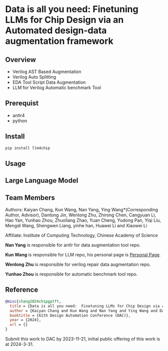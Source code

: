 # Data is all you need:  Finetuning LLMs for Chip Design via an Automated design-data augmentation framework

## Overview

- Verilog AST Based Augmentation
- Verilog Auto Splitting
- EDA Tool Script Data Augmentation
- LLM for Verilog Automatic benchmark Tool

## Prerequist

- antlr4
- python

## Install

~~~bash
pip install llm4chip
~~~

## Usage


## Large Language Model






## Team Members

Authors: Kaiyan Chang, Kun Wang, Nan Yang, Ying Wang*(Corresponding Author, Advisor), Dantong Jin, Wenlong Zhu, Zhirong Chen, Cangyuan Li, Hao Yan, Yunhao Zhou, Zhuoliang Zhao, Yuan Cheng, Yudong Pan, Yiqi Liu, Mengdi Wang, Shengwen Liang, yinhe han, Huawei Li and Xiaowei Li

Affiliate: Institute of Computing Technology, Chinese Academy of Science

**Nan Yang** is responsible for antlr for data augmentation tool repo.

**Kun Wang** is responsible for LLM repo, his personal page is [Personal Page](https://github.com/fireceW).

**Wenlong Zhu** is responsible for verilog repair data augmentation repo.

**Yunhao Zhou** is responsible for automatic benchmark tool repo.







## Reference
```bibtex
@misc{chang2024chipgptft,
  title = {Data is all you need:  Finetuning LLMs for Chip Design via an Automated design-data augmentation framework},
  author = {Kaiyan Chang and Kun Wang and Nan Yang and Ying Wang and Dantong Jin and Wenlong Zhu and Zhirong Chen and Cangyuan Li and Hao Yan and Yunhao Zhou and Zhuoliang Zhao and Yuan Cheng and Yudong Pan and Yiqi Liu and Mengdi Wang and Shengwen Liang and yinhe han and Huawei Li and Xiaowei Li},
  booktitle = {61th Design Automation Conference (DAC)},
  year = {2024},
  url = {}
}
```

Submit this work to DAC by 2023-11-21, initial public offering of this work is at 2024-3-31.
